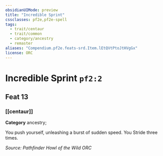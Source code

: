 ```yaml
---
obsidianUIMode: preview
title: "Incredible Sprint"
cssclasses: pf2e,pf2e-spell
tags:
  - trait/centaur
  - trait/common
  - category/ancestry
  - remaster
aliases: "Compendium.pf2e.feats-srd.Item.lEtQVtPtoJtHVgGx"
license: ORC
---
```

# Incredible Sprint `pf2:2`
## Feat 13
### [[centaur]]

**Category** ancestry; 




You push yourself, unleashing a burst of sudden speed. You Stride three times.

*Source: Pathfinder Howl of the Wild*
*ORC*
